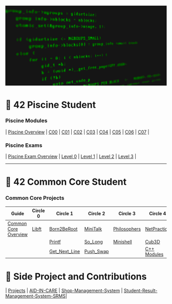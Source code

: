 
![Software Engineering](Banner.gif)

# 🐣 42 Piscine Student

### Piscine Modules
| [Piscine Overview](#) | [C00](#) | [C01](#) | [C02](#) | [C03](#) | [C04](#) | [C05](#) | [C06](#) | [C07](#) |

### Piscine Exams
| [Piscine Exam Overview](#) | [Level 0](#) | [Level 1](#) | [Level 2](#) | [Level 3](#) |

---

# 🐧 42 Common Core Student

### Common Core Projects

| **Guide**                     | **Circle 0**        | **Circle 1**       | **Circle 2**       | **Circle 3**       | **Circle 4**        | **Circle 5**      | **Circle 6**  |
|--------------------------------|---------------------|--------------------|--------------------|--------------------|---------------------|-------------------|---------------|
| [Common Core Overview](#)     | [Libft](https://github.com/kuzi23/libft)          | [Born2BeRoot](#)   | [MiniTalk](https://github.com/kuzi23/Minitalk)      | [Philosophers](#)  | [NetPractice](#)    | [Inception](#)    | [Transcend](#) |
|                                |          | [Printf](https://github.com/kuzi23/ft_printf)         | [So_Long](https://github.com/kuzi23/so_long)       | [Minishell](#)     | [Cub3D](#)          | [IRC](#)          |               |
|                                |   | [Get_Next_Line](https://github.com/kuzi23/get_next_line)  | [Push_Swap](https://github.com/kuzi23/push_swap)     |                    | [C++ Modules](#)    |                   |               |

# 🐧 Side Project and Contributions
| [Projects](#) | [AID-IN-CARE](https://github.com/kuzi23/AID-IN-CARE) | [Shop-Management-System](#) | [Student-Result-Management-System-SRMS](https://github.com/kuzi23/Student-Result-Management-System-SRMS-Student-Result-Management-System-SRMS-)| 
